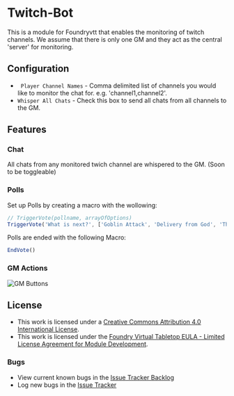 # Twitch-Bot #
This is a module for Foundryvtt that enables the monitoring of twitch channels. We assume that there is only one GM and they act as the central 'server' for monitoring.

## Configuration ##
- ` Player Channel Names` - Comma delimited list of channels you would like to monitor the chat for. e.g. 'channel1,channel2'.
- `Whisper All Chats` - Check this box to send all chats from all channels to the GM.

## Features ##
### Chat
All chats from any monitored twich channel are whispered to the GM. (Soon to be toggleable)

### Polls
Set up Polls by creating a macro with the wollowing:
``` Javascript
// TriggerVote(pollname, arrayOfOptions)
TriggerVote('What is next?', ['Goblin Attack', 'Delivery from God', 'They All Argue for 20 mins'])
```

Polls are ended with the following Macro:
``` Javascript
EndVote()
```

### GM Actions
![GM Buttons](https://bitbucket.org/Melbz/foundryvtt-twitch-bot/raw/master/img/GM%20Buttons.jpg)


## License
- This work is licensed under a [Creative Commons Attribution 4.0 International License](https://creativecommons.org/licenses/by/4.0/legalcode).
- This work is licensed under the [Foundry Virtual Tabletop EULA - Limited License Agreement for Module Development](https://foundryvtt.com/article/license/).

### Bugs
- View current known bugs in the [Issue Tracker Backlog](https://bitbucket.org/Melbz/foundryvtt-twitch-bot/issues?status=new&status=open)
- Log new bugs in the [Issue Tracker](https://bitbucket.org/Melbz/foundryvtt-twitch-bot/issues/new)